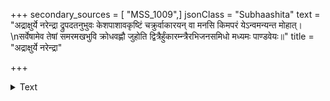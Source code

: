 +++
secondary_sources = [ "MSS_1009",]
jsonClass = "Subhaashita"
text = "अद्राक्षुर्ये नरेन्द्रा द्रुपदतनुभुवः केशपाशावकृष्टिं चक्रुर्वाकारयन् वा मनसि किमपरं येऽन्वमन्यन्त मोहात्।  \nसर्वेषामेव तेषां समरमखभुवि क्रोधवह्णौ जुहोति द्वित्रैर्हुंकारम्न्त्रैरभिजनसमिधो मध्यमः पाण्डवेयः॥"
title = "अद्राक्षुर्ये नरेन्द्रा"

+++

<details><summary>Text</summary>

अद्राक्षुर्ये नरेन्द्रा द्रुपदतनुभुवः केशपाशावकृष्टिं चक्रुर्वाकारयन् वा मनसि किमपरं येऽन्वमन्यन्त मोहात्।  
सर्वेषामेव तेषां समरमखभुवि क्रोधवह्णौ जुहोति द्वित्रैर्हुंकारम्न्त्रैरभिजनसमिधो मध्यमः पाण्डवेयः॥
</details>
